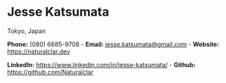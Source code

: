 # Jesse Katsumata

Tokyo, Japan

__Phone:__ (080) 6685-9708 - __Email:__ jesse.katsumata@gmail.com - __Website:__ https://naturalclar.dev

__LinkedIn:__  https://www.linkedin.com/in/jesse-katsumata/ - __Github:__ https://github.com/Naturalclar
